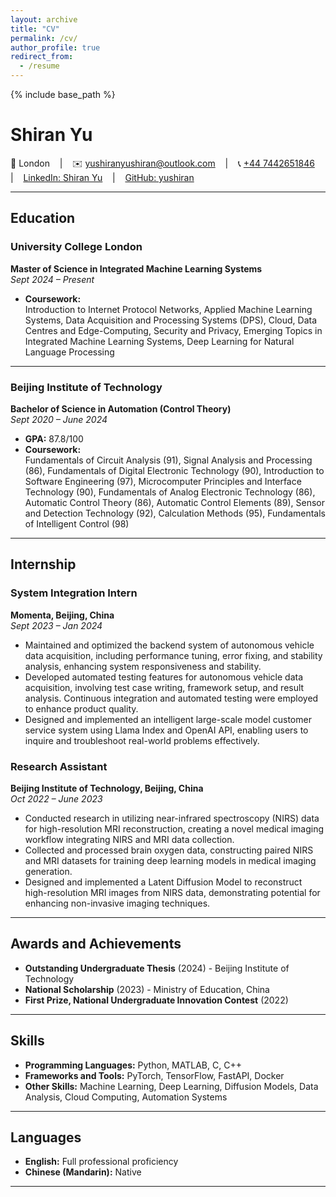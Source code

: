 ```yaml
---
layout: archive
title: "CV"
permalink: /cv/
author_profile: true
redirect_from:
  - /resume
---
```


{% include base_path %}

# Shiran Yu

📍 London &nbsp;&nbsp; | &nbsp;&nbsp; ✉️ [yushiranyushiran@outlook.com](mailto:yushiranyushiran@outlook.com) &nbsp;&nbsp; | &nbsp;&nbsp; 📞 [+44 7442651846](tel:+447442651846) &nbsp;&nbsp; | &nbsp;&nbsp; [LinkedIn: Shiran Yu](https://www.linkedin.com/in/shiran-yu-0647b4330/) &nbsp;&nbsp; | &nbsp;&nbsp; [GitHub: yushiran](https://github.com/yushiran)

---

## Education

### University College London  
**Master of Science in Integrated Machine Learning Systems**  
*Sept 2024 – Present*

- **Coursework:**  
  Introduction to Internet Protocol Networks, Applied Machine Learning Systems, Data Acquisition and Processing Systems (DPS), Cloud, Data Centres and Edge-Computing, Security and Privacy, Emerging Topics in Integrated Machine Learning Systems, Deep Learning for Natural Language Processing

---

### Beijing Institute of Technology  
**Bachelor of Science in Automation (Control Theory)**  
*Sept 2020 – June 2024*  

- **GPA:** 87.8/100  
- **Coursework:**  
  Fundamentals of Circuit Analysis (91), Signal Analysis and Processing (86), Fundamentals of Digital Electronic Technology (90), Introduction to Software Engineering (97), Microcomputer Principles and Interface Technology (90), Fundamentals of Analog Electronic Technology (86), Automatic Control Theory (86), Automatic Control Elements (89), Sensor and Detection Technology (92), Calculation Methods (95), Fundamentals of Intelligent Control (98)

---

## Internship  

### System Integration Intern  
**Momenta, Beijing, China**  
*Sept 2023 – Jan 2024*

- Maintained and optimized the backend system of autonomous vehicle data acquisition, including performance tuning, error fixing, and stability analysis, enhancing system responsiveness and stability.  
- Developed automated testing features for autonomous vehicle data acquisition, involving test case writing, framework setup, and result analysis. Continuous integration and automated testing were employed to enhance product quality.  
- Designed and implemented an intelligent large-scale model customer service system using Llama Index and OpenAI API, enabling users to inquire and troubleshoot real-world problems effectively.  

### Research Assistant  
**Beijing Institute of Technology, Beijing, China**  
*Oct 2022 – June 2023*

- Conducted research in utilizing near-infrared spectroscopy (NIRS) data for high-resolution MRI reconstruction, creating a novel medical imaging workflow integrating NIRS and MRI data collection.  
- Collected and processed brain oxygen data, constructing paired NIRS and MRI datasets for training deep learning models in medical imaging generation.  
- Designed and implemented a Latent Diffusion Model to reconstruct high-resolution MRI images from NIRS data, demonstrating potential for enhancing non-invasive imaging techniques.

---

## Awards and Achievements  

- **Outstanding Undergraduate Thesis** (2024) - Beijing Institute of Technology  
- **National Scholarship** (2023) - Ministry of Education, China  
- **First Prize, National Undergraduate Innovation Contest** (2022)  

---

## Skills  

- **Programming Languages:** Python, MATLAB, C, C++ 
- **Frameworks and Tools:** PyTorch, TensorFlow, FastAPI, Docker
- **Other Skills:** Machine Learning, Deep Learning, Diffusion Models, Data Analysis, Cloud Computing, Automation Systems  

---

## Languages  

- **English:** Full professional proficiency  
- **Chinese (Mandarin):** Native  

---